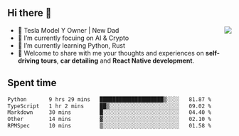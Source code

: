 ## Hi there 👋
<img align="right" src="https://github-readme-stats.vercel.app/api?username=ljunb&show_icons=true&icon_color=CE1D2D&text_color=718096&bg_color=00000000&hide_title=true&hide_border=true" />

- 🚗 Tesla Model Y Owner | New Dad
- 🔭 I’m currently focuing on AI & Crypto
- 🌱 I’m currently learning Python, Rust
- 💬 Welcome to share with me your thoughts and experiences on **self-driving tours**, **car detailing** and **React Native development**.




## Spent time
<!--START_SECTION:waka-->

```txt
Python       9 hrs 29 mins   ████████████████████▒░░░░   81.87 %
TypeScript   1 hr 2 mins     ██▒░░░░░░░░░░░░░░░░░░░░░░   09.02 %
Markdown     30 mins         █░░░░░░░░░░░░░░░░░░░░░░░░   04.40 %
Other        14 mins         ▓░░░░░░░░░░░░░░░░░░░░░░░░   02.10 %
RPMSpec      10 mins         ▒░░░░░░░░░░░░░░░░░░░░░░░░   01.58 %
```

<!--END_SECTION:waka-->
